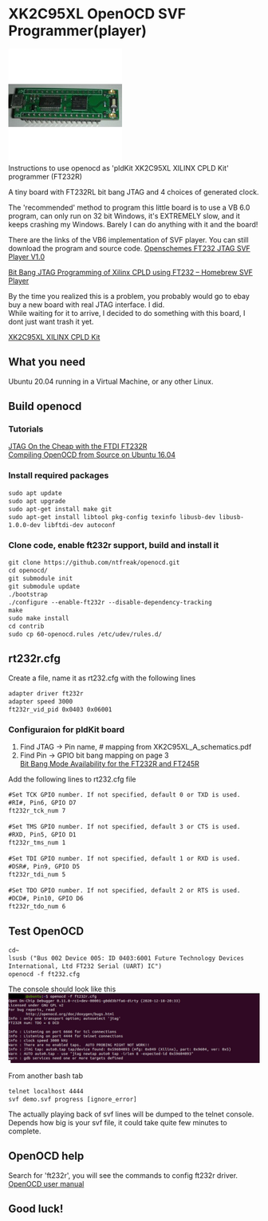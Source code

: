 
# XK2C95XL OpenOCD SVF Programmer(player)

![Figure 1-1](xk2c95xl.jpg "Figure 1-1")  
Instructions to use openocd as 'pldKit XK2C95XL XILINX CPLD Kit' programmer (FT232R)

A tiny board with FT232RL bit bang JTAG and 4 choices of generated clock.  

The 'recommended' method to program this little board is to use a VB 6.0 program, can only run on 32 bit Windows, it's EXTREMELY slow, and it keeps crashing my Windows. Barely I can do anything with it and the board!  

There are the links of the VB6 implementation of SVF player. You can still download the program and source code.
[Openschemes FT232 JTAG SVF Player V1.0](https://openschemes.com/2013/06/22/openschemes-ft232-jtag-svf-player-v1-0/)  

[Bit Bang JTAG Programming of Xilinx CPLD using FT232 – Homebrew SVF Player](http://openschemes.com/2011/10/25/bit-bang-jtag-programming-of-xilinx-cpld-using-ft232-homebrew-svf-player/)  

By the time you realized this is a problem, you probably would go to ebay buy a new board with real JTAG interface. I did.  
While waiting for it to arrive, I decided to do something with this board, I dont just want trash it yet.  

[XK2C95XL XILINX CPLD Kit](http://pldkit.com/xk2c95xl)

## What you need
Ubuntu 20.04 running in a Virtual Machine, or any other Linux.  

## Build openocd
### Tutorials
[JTAG On the Cheap with the FTDI FT232R](https://jacobncalvert.com/2020/02/04/jtag-on-the-cheap-with-the-ftdi-ft232r/)  
[Compiling OpenOCD from Source on Ubuntu 16.04](https://hackaday.io/page/4991-compiling-openocd-from-source-on-ubuntu-1604)  

### Install required packages
```
sudo apt update
sudo apt upgrade
sudo apt-get install make git
sudo apt-get install libtool pkg-config texinfo libusb-dev libusb-1.0.0-dev libftdi-dev autoconf 
```
### Clone code, enable ft232r support, build and install it

```
git clone https://github.com/ntfreak/openocd.git
cd openocd/
git submodule init
git submodule update
./bootstrap
./configure --enable-ft232r --disable-dependency-tracking
make
sudo make install
cd contrib
sudo cp 60-openocd.rules /etc/udev/rules.d/
```
## rt232r.cfg

Create a file, name it as rt232.cfg with the following lines
```
adapter driver ft232r
adapter speed 3000
ft232r_vid_pid 0x0403 0x06001
```
### Configuraion for pldKit board

1. Find JTAG -> Pin name, # mapping from XK2C95XL_A_schematics.pdf  
2. Find Pin -> GPIO bit bang mapping on page 3  
[Bit Bang Mode Availability for the FT232R and FT245R](https://www.ftdichip.com/Support/Documents/AppNotes/AN_232R-01_Bit_Bang_Mode_Available_For_FT232R_and_Ft245R.pdf)  

Add the following lines to rt232.cfg file  

```
#Set TCK GPIO number. If not specified, default 0 or TXD is used.
#RI#, Pin6, GPIO D7
ft232r_tck_num 7

#Set TMS GPIO number. If not specified, default 3 or CTS is used.
#RXD, Pin5, GPIO D1
ft232r_tms_num 1

#Set TDI GPIO number. If not specified, default 1 or RXD is used.
#DSR#, Pin9, GPIO D5
ft232r_tdi_num 5

#Set TDO GPIO number. If not specified, default 2 or RTS is used.
#DCD#, Pin10, GPIO D6
ft232r_tdo_num 6
```

## Test OpenOCD

```
cd~
lsusb ("Bus 002 Device 005: ID 0403:6001 Future Technology Devices International, Ltd FT232 Serial (UART) IC")
openocd -f ft232.cfg
```
The console should look like this
![Figure 1-2](openocd.jpg "Figure 1-2") 

From another bash tab  
```
telnet localhost 4444
svf demo.svf progress [ignore_error]
```

The actually playing back of svf lines will be dumped to the telnet console. Depends how big is your svf file, it could take quite few minutes to complete.

## OpenOCD help

Search for 'ft232r', you will see the commands to config ft232r driver.  
[OpenOCD user manual](http://openocd.org/doc/pdf/openocd.pdf)

## Good luck!
